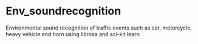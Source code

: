 # Env_soundrecognition
Environmental sound recognition of traffic events such as car, motorcycle, heavy vehicle and horn using librosa and sci-kit learn
